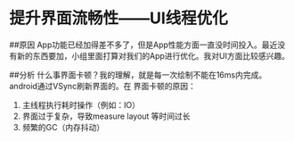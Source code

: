 # 提升界面流畅性——UI线程优化

##原因
App功能已经加得差不多了，但是App性能方面一直没时间投入。最近没有新的东西要加，小组里面打算对我们的App进行优化。我对UI方面比较感兴趣。

##分析
什么事界面卡顿？我的理解，就是每一次绘制不能在16ms内完成。android通过VSync刷新界面的。在
界面卡顿的原因：
1. 主线程执行耗时操作（例如：IO）
2. 界面过于复杂，导致measure layout 等时间过长
3. 频繁的GC（内存抖动）